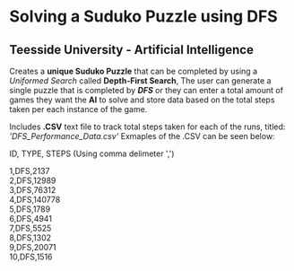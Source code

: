 # Solving a Suduko Puzzle using DFS
## Teesside University - Artificial Intelligence

Creates a **unique Suduko Puzzle** that can be completed by using a _Uniformed Search_ called **Depth-First Search**, The user can generate a single puzzle that is completed by **_DFS_** or they can enter a total amount of games they want the **AI** to solve and store data based on the total steps taken per each instance of the game. 

Includes **.CSV** text file to track total steps taken for each of the runs, 
titled: _'DFS_Performance_Data.csv'_
Exmaples of the .CSV can be seen below:

ID, TYPE, STEPS (Using comma delimeter ',')

1,DFS,2137</br>
2,DFS,12989</br>
3,DFS,76312</br>
4,DFS,140778</br>
5,DFS,1789</br>
6,DFS,4941</br>
7,DFS,5525</br>
8,DFS,1302</br>
9,DFS,20071</br>
10,DFS,1516</br>
